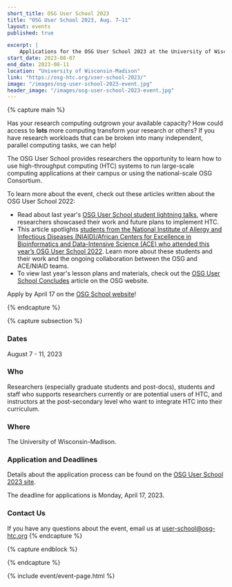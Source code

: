 ```yaml
---
short_title: OSG User School 2023
title: "OSG User School 2023, Aug. 7–11"
layout: events
published: true

excerpt: |
    Applications for the OSG User School 2023 at the University of Wisconsin-Madison are now open!
start_date: 2023-08-07
end_date: 2023-08-11
location: "University of Wisconsin-Madison"
link: "https://osg-htc.org/user-school-2023/"
image: "/images/osg-user-school-2023-event.jpg"
header_image: "/images/osg-user-school-2023-event.jpg"
---
```


{% capture main %}

Has your research computing outgrown your available capacity? How could access to **lots** more computing transform your research or others? If you have research workloads that can be broken into many independent, parallel computing tasks, we can help!

The OSG User School provides researchers the opportunity to learn how to use high-throughput computing (HTC) systems to run large-scale computing applications at their campus or using the national-scale OSG Consortium.

To learn more about the event, check out these articles written about the OSG User School 2022:
- Read about last year's [OSG User School student lightning talks](https://osg-htc.org/spotlights/Lightning-Talks.html), where researchers showcased their work and future plans to implement HTC.
- This article spotlights [students from the National Institute of Allergy and Infectious Diseases (NIAID)/African Centers for Excellence in Bioinformatics and Data-Intensive Science (ACE) who attended this year’s OSG User School 2022](https://osg-htc.org/spotlights/NIAID-ACE-students-attend-OSG-User-School.html). Learn more about these students and their work and the ongoing collaboration between the OSG and ACE/NIAID teams.
- To view last year's lesson plans and materials, check out the [OSG User School Concludes](https://osg-htc.org/spotlights/OSG-User-School-Concludes.html) article on the OSG website.

Apply by April 17 on the [OSG School website](https://osg-htc.org/user-school-2023/)!

{% endcapture %}


{% capture subsection %}
### Dates

August 7 - 11, 2023

### Who

Researchers (especially graduate students and post-docs), students and staff who supports researchers currently or are potential users of HTC, and instructors at the post-secondary level who want to integrate HTC into their curriculum.
 
### Where

The University of Wisconsin-Madison.

### Application and Deadlines
Details about the application process can be found on the [OSG User School 2023 site](https://osg-htc.org/user-school-2023/).

The deadline for applications is Monday, April 17, 2023.

### Contact Us

If you have any questions about the event, email us at [user-school@osg-htc.org](mailto:user-school@osg-htc.org)
{% endcapture %}

{% capture endblock %}


{% endcapture %}

{% include event/event-page.html %}

